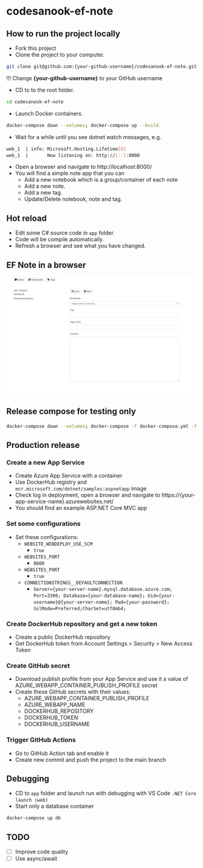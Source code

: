 # codesanook-ef-note

## How to run the project locally
- Fork this project
- Clone the project to your computer.
```sh
git clone git@github.com:{your-github-username}/codesanook-ef-note.git
```
!!! Change **{your-github-username}** to your GitHub username

- CD to to the root folder.

```sh
cd codesanook-ef-note
```

- Launch Docker containers.
```sh
docker-compose down --volumes; docker-compose up --build
```

- Wait for a while until you see dotnet watch messages, e.g.
```sh
web_1  | info: Microsoft.Hosting.Lifetime[0]
web_1  |       Now listening on: http://[::]:8000
```
- Open a browser and navigate to http://localhost:8000/
- You will find a simple note app that you can 
  - Add a new notebook which is a group/container of each note  
  - Add a new note.
  - Add a new tag.
  - Update/Delete notebook, note and tag.

## Hot reload
- Edit some C# source code in `app` folder. 
- Code will be compile automatically.
- Refresh a browser and see what you have changed.

## EF Note in a browser 
![ef-note-animated-screenshot.gif](ef-note-animated-screenshot.gif)

## Release compose for testing only
```sh
docker-compose down --volumes; docker-compose -f docker-compose.yml -f docker-compose.release.yml up --build
```

## Production release

### Create a new App Service
- Create Azure App Service with a container
- Use DockerHub registry and `mcr.microsoft.com/dotnet/samples:aspnetapp` image
- Check log in deployment, open a browser and navigate to https://{your-app-service-name}.azurewebsites.net/
- You should find an example ASP.NET Core MVC app 

### Set some configurations 
- Set these configurations:
  - `WEBSITE_WEBDEPLOY_USE_SCM` 
    - `true`
  - `WEBSITES_PORT` 
    - `8000`
  - `WEBSITES_PORT` 
    - `true`
  - `CONNECTIONSTRINGS__DEFAULTCONNECTION` 
    - `Server={your-server-name}.mysql.database.azure.com; Port=3306; Database={your-database-name}; Uid={your-username}@{your-server-name}; Pwd={your-password}; SslMode=Preferred;CharSet=utf8mb4;`

### Create DockerHub repository and get a new token
- Create a public DockerHub repository
- Get DockerHub token from Account Settings > Security > New Access Token

### Create GitHub secret
- Download publish profile from your App Service and use it a value of AZURE_WEBAPP_CONTAINER_PUBLISH_PROFILE secret
- Create these GitHub secrets with their values:
  - AZURE_WEBAPP_CONTAINER_PUBLISH_PROFILE
  - AZURE_WEBAPP_NAME
  - DOCKERHUB_REPOSITORY
  - DOCKERHUB_TOKEN
  - DOCKERHUB_USERNAME

### Trigger GitHub Actions
- Go to GitHub Action tab and enable it
- Create new commit and push the project to the main branch

## Debugging
- CD to `app` folder and launch run with debugging with VS Code `.NET Core launch (web)`
- Start only a database  container
```sh
docker-compose up db
```

## TODO
- [ ] Improve code quality
- [ ] Use async/await
